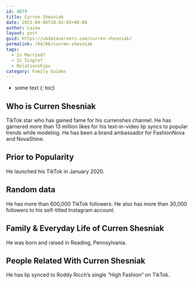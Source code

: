 ```yaml
---
id: 4879
title: Curren Shesniak
date: 2021-04-06T18:02:03+00:00
author: Laima
layout: post
guid: https://ukdataservers.com/curren-shesniak/
permalink: /04/06/curren-shesniak
tags:
  - Is Married?
  - Is Single?
  - Relationships
category: Family Guides
---
```


* some text
{: toc}


## Who is Curren Shesniak
                  
                  
                  
TikTok star who has gained fame for his currenshes channel. He has garnered more than 13 million likes for his text-in-video lip syncs to popular trends while modeling. He has been a brand ambassador for FashionNova and NovaShine. 
                  
              
            
              
            
                
                
                
## Prior to Popularity
                  
                  
                  
He launched his TikTok in January 2020.
                  
              
            
              
            
                
                
                
## Random data
                  
                  
                  
He has more than 600,000 TikTok followers. He also has more than 30,000 followers to his self-titled Instagram account. 
                  
              
            
              
            
                
                
                
## Family & Everyday Life of Curren Shesniak
                  
                  
                  
He was born and raised in Reading, Pennsylvania.
                  
              
            
              
            
                
                
                
## People Related With Curren Shesniak
                  
                  
                  
He has lip synced to Roddy Ricch&#8217;s single &#8220;High Fashion&#8221; on TikTok.
                  
              
            
              
            
                
              
            
              
              
            
            
              
            
          
          
          